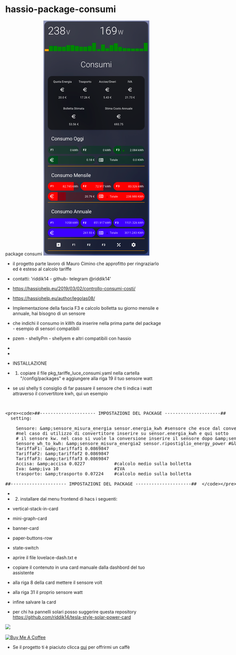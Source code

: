 # hassio-package-consumi

package consumi
<img src="https://github.com/riddik14/hassio-package-consumi/blob/main/image_.png">

- il progetto parte lavoro di Mauro Cimino che approfitto per ringraziarlo ed è esteso al calcolo tariffe
- contatti: 'riddik14 - github- telegram @riddik14'

- https://hassiohelp.eu/2019/03/02/controllo-consumi-costi/

- https://hassiohelp.eu/author/legolas08/


- Implementazione della fascia F3 e calcolo bolletta su giorno mensile e annuale, hai bisogno di un sensore 
- che indichi il consumo in kWh da inserire nella prima parte del package - esempio di sensori compatibili 
- pzem - shellyPm - shellyem e altri compatibili con hassio
-
-
- INSTALLAZIONE

- 1. copiare il file pkg_tariffe_luce_consumi.yaml nella cartella "/config/packages" e aggiungere alla riga 19 il tuo sensore watt
- se usi shelly ti consiglio di far passare il sensore che ti indica i watt attraverso il convertitore kwh, qui un esempio
<xmp>
   
    ##--------------------- IMPOSTAZIONI DEL PACKAGE ---------------------##
      setting:

        Sensore: &sensore_misura_energia sensor.energia_kwh #sensore che esce dal convertitore
        #nel caso di utilizzo di convertitore inserire su sensor.energia_kwh e qui sotto
        # il sensore kw. nel caso si vuole la conversione inserire il sensore dopo &sensore_misura_energia2 qui sotto 
        Sensore_wh_to_kwh: &sensore_misura_energia2 sensor.ripostiglio_energy_power #<-- questo è il mio sensore
        TariffaF1: &tariffaf1 0.0869847
        TariffaF2: &tariffaf2 0.0869847
        TariffaF3: &tariffaf3 0.0869847
        Accisa: &accisa 0.0227           #calcolo medio sulla bolletta
        Iva: &iva 10                     #IVA
        trasporto: &trasporto 0.07224    #calcolo medio sulla bolletta
        
    ##--------------------- IMPOSTAZIONI DEL PACKAGE ---------------------##  
    
</xmp>

-
- 2. installare dal menu frontend di hacs i seguenti:

- vertical-stack-in-card
- mini-graph-card
- banner-card
- paper-buttons-row
- state-switch

- aprire il file  lovelace-dash.txt e 
- copiare il contenuto in una card manuale dalla dashbord del tuo assistente
-  alla riga 8 della card mettere il sensore volt
-  alla riga 31 il proprio sensore watt
-  infine salvare la card


- per chi ha pannelli solari posso suggerire questa repository https://github.com/riddik14/tesla-style-solar-power-card

<img src="https://github.com/reptilex/tesla-style-solar-power-card/raw/master/tesla-style-card-animation.gif">


<a href="https://www.buymeacoffee.com/T1Pqksy" target="_blank"><img src="https://cdn.buymeacoffee.com/buttons/arial-black.png" alt="Buy Me A Coffee" style="height: 51px !important;width: 217px !important;" ></a>


- Se il progetto ti è piaciuto clicca <a href="https://www.paypal.me/DomenicoCeccarelli">qui</a> per offrirmi un caffè

